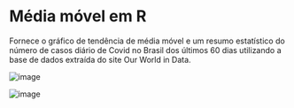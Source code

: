 # Média móvel em R

Fornece o gráfico de tendência de média móvel e um resumo estatístico do número de casos diário de Covid no Brasil dos últimos 60 dias utilizando a base de dados extraída do site Our World in Data.

![image](https://user-images.githubusercontent.com/25599308/207779676-1ea55817-b2f7-40c1-83b8-dc6066a077f6.png)

![image](https://user-images.githubusercontent.com/25599308/206821121-464a83d5-25c0-4cfd-b7f4-d6140f9832e7.png)
